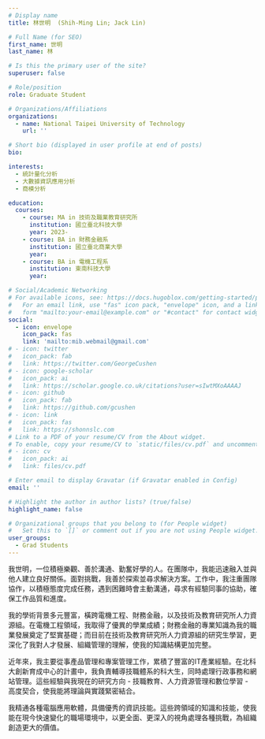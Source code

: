 ```yaml
---
# Display name
title: 林世明  (Shih-Ming Lin; Jack Lin)

# Full Name (for SEO)
first_name: 世明
last_name: 林

# Is this the primary user of the site?
superuser: false

# Role/position
role: Graduate Student

# Organizations/Affiliations
organizations:
  - name: National Taipei University of Technology
    url: ''

# Short bio (displayed in user profile at end of posts)
bio:

interests:
  - 統計量化分析
  - 大數據資訊應用分析
  - 商模分析

education:
  courses:
    - course: MA in 技術及職業教育研究所
      institution: 國立臺北科技大學
      year: 2023-
    - course: BA in 財務金融系
      institution: 國立臺北商業大學
      year:
    - course: BA in 電機工程系
      institution: 東南科技大學
      year:

# Social/Academic Networking
# For available icons, see: https://docs.hugoblox.com/getting-started/page-builder/#icons
#   For an email link, use "fas" icon pack, "envelope" icon, and a link in the
#   form "mailto:your-email@example.com" or "#contact" for contact widget.
social:
  - icon: envelope
    icon_pack: fas
    link: 'mailto:mib.webmail@gmail.com'
# - icon: twitter
#   icon_pack: fab
#   link: https://twitter.com/GeorgeCushen
# - icon: google-scholar
#   icon_pack: ai
#   link: https://scholar.google.co.uk/citations?user=sIwtMXoAAAAJ
# - icon: github
#   icon_pack: fab
#   link: https://github.com/gcushen
# - icon: link
#   icon_pack: fas
#   link: https://shonnslc.com
# Link to a PDF of your resume/CV from the About widget.
# To enable, copy your resume/CV to `static/files/cv.pdf` and uncomment the lines below.
# - icon: cv
#   icon_pack: ai
#   link: files/cv.pdf

# Enter email to display Gravatar (if Gravatar enabled in Config)
email: ''

# Highlight the author in author lists? (true/false)
highlight_name: false

# Organizational groups that you belong to (for People widget)
#   Set this to `[]` or comment out if you are not using People widget.
user_groups:
  - Grad Students
---
```

我世明，一位積極樂觀、善於溝通、勤奮好學的人。在團隊中，我能迅速融入並與他人建立良好關係。面對挑戰，我善於探索並尋求解決方案。工作中，我注重團隊協作，以積極態度完成任務，遇到困難時會主動溝通，尋求有經驗同事的協助，確保工作品質和進度。

我的學術背景多元豐富，橫跨電機工程、財務金融，以及技術及教育研究所人力資源組。在電機工程領域，我取得了優異的學業成績；財務金融的專業知識為我的職業發展奠定了堅實基礎；而目前在技術及教育研究所人力資源組的研究生學習，更深化了我對人才發展、組織管理的理解，使我的知識結構更加完整。

近年來，我主要從事產品管理和專案管理工作，累積了豐富的IT產業經驗。在北科大創新育成中心的計畫中，我負責輔導技職體系的科大生，同時處理行政事務和網站管理。這些經驗與我現在的研究方向 - 技職教育、人力資源管理和數位學習 - 高度契合，使我能將理論與實踐緊密結合。

我精通各種電腦應用軟體，具備優秀的資訊技能。這些跨領域的知識和技能，使我能在現今快速變化的職場環境中，以更全面、更深入的視角處理各種挑戰，為組織創造更大的價值。